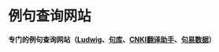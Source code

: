 # 例句查询网站







**专门的例句查询网站（[Ludwig](https://ludwig.guru/)、[句库](http://www.jukuu.com/index.php)、[CNKI翻译助手](http://dict.cnki.net/)、[句易数据](http://www.scijuyi.com/)）**






